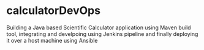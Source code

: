 # calculatorDevOps

Building a Java based Scientific Calculator application using Maven build tool, integrating and develpoing using Jenkins pipeline and finally deploying it over a host machine using Ansible
